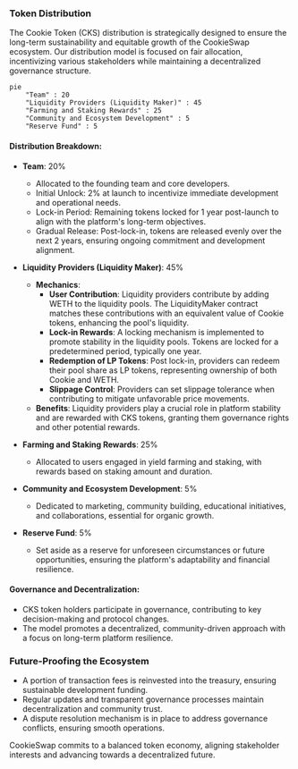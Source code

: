 ### Token Distribution

The Cookie Token (CKS) distribution is strategically designed to ensure the long-term sustainability and equitable growth of the CookieSwap ecosystem. Our distribution model is focused on fair allocation, incentivizing various stakeholders while maintaining a decentralized governance structure.

```mermaid
pie
    "Team" : 20
    "Liquidity Providers (Liquidity Maker)" : 45
    "Farming and Staking Rewards" : 25
    "Community and Ecosystem Development" : 5
    "Reserve Fund" : 5
```

#### Distribution Breakdown:

- **Team**: 20%
  - Allocated to the founding team and core developers.
  - Initial Unlock: 2% at launch to incentivize immediate development and operational needs.
  - Lock-in Period: Remaining tokens locked for 1 year post-launch to align with the platform's long-term objectives.
  - Gradual Release: Post-lock-in, tokens are released evenly over the next 2 years, ensuring ongoing commitment and development alignment.

- **Liquidity Providers (Liquidity Maker)**: 45%
  - **Mechanics**:
    - **User Contribution**: Liquidity providers contribute by adding WETH to the liquidity pools. The LiquidityMaker contract matches these contributions with an equivalent value of Cookie tokens, enhancing the pool's liquidity.
    - **Lock-in Rewards**: A locking mechanism is implemented to promote stability in the liquidity pools. Tokens are locked for a predetermined period, typically one year.
    - **Redemption of LP Tokens**: Post lock-in, providers can redeem their pool share as LP tokens, representing ownership of both Cookie and WETH.
    - **Slippage Control**: Providers can set slippage tolerance when contributing to mitigate unfavorable price movements.
  - **Benefits**: Liquidity providers play a crucial role in platform stability and are rewarded with CKS tokens, granting them governance rights and other potential rewards.

- **Farming and Staking Rewards**: 25%
  - Allocated to users engaged in yield farming and staking, with rewards based on staking amount and duration.

- **Community and Ecosystem Development**: 5%
  - Dedicated to marketing, community building, educational initiatives, and collaborations, essential for organic growth.

- **Reserve Fund**: 5%
  - Set aside as a reserve for unforeseen circumstances or future opportunities, ensuring the platform's adaptability and financial resilience.

#### Governance and Decentralization:

- CKS token holders participate in governance, contributing to key decision-making and protocol changes.
- The model promotes a decentralized, community-driven approach with a focus on long-term platform resilience.

### Future-Proofing the Ecosystem

- A portion of transaction fees is reinvested into the treasury, ensuring sustainable development funding.
- Regular updates and transparent governance processes maintain decentralization and community trust.
- A dispute resolution mechanism is in place to address governance conflicts, ensuring smooth operations.

CookieSwap commits to a balanced token economy, aligning stakeholder interests and advancing towards a decentralized future.
